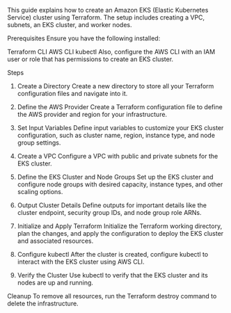 This guide explains how to create an Amazon EKS (Elastic Kubernetes Service) cluster using Terraform. The setup includes creating a VPC, subnets, an EKS cluster, and worker nodes.

Prerequisites
Ensure you have the following installed:

Terraform CLI
AWS CLI
kubectl
Also, configure the AWS CLI with an IAM user or role that has permissions to create an EKS cluster.

Steps
1. Create a Directory
Create a new directory to store all your Terraform configuration files and navigate into it.

2. Define the AWS Provider
Create a Terraform configuration file to define the AWS provider and region for your infrastructure.

3. Set Input Variables
Define input variables to customize your EKS cluster configuration, such as cluster name, region, instance type, and node group settings.

4. Create a VPC
Configure a VPC with public and private subnets for the EKS cluster.

5. Define the EKS Cluster and Node Groups
Set up the EKS cluster and configure node groups with desired capacity, instance types, and other scaling options.

6. Output Cluster Details
Define outputs for important details like the cluster endpoint, security group IDs, and node group role ARNs.

7. Initialize and Apply Terraform
Initialize the Terraform working directory, plan the changes, and apply the configuration to deploy the EKS cluster and associated resources.

8. Configure kubectl
After the cluster is created, configure kubectl to interact with the EKS cluster using AWS CLI.

9. Verify the Cluster
Use kubectl to verify that the EKS cluster and its nodes are up and running.

Cleanup
To remove all resources, run the Terraform destroy command to delete the infrastructure.


